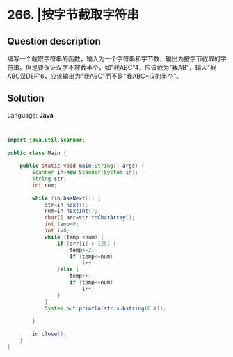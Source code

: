 # 266. |按字节截取字符串

## Question description


编写一个截取字符串的函数，输入为一个字符串和字节数，输出为按字节截取的字符串。但是要保证汉字不被截半个，如"我ABC"4，应该截为"我AB"，输入"我ABC汉DEF"6，应该输出为"我ABC"而不是"我ABC+汉的半个"。 
 


## Solution

Language: **Java**

```Java


import java.util.Scanner;
 
public class Main {
 
    public static void main(String[] args) {
        Scanner in=new Scanner(System.in);
        String str;
        int num;
 
        while (in.hasNext()) {
            str=in.next();
            num=in.nextInt();
            char[] arr=str.toCharArray();
            int temp=0;
            int i=0;
            while (temp <num) {
                if (arr[i] > 128) {
                    temp+=2;
                    if (temp<=num)
                        i++;
                }else {
                    temp++;
                    if (temp<=num)
                        i++;
                }
            }
            System.out.println(str.substring(0,i));
 
        }
 
        in.close();
    }
}
```


